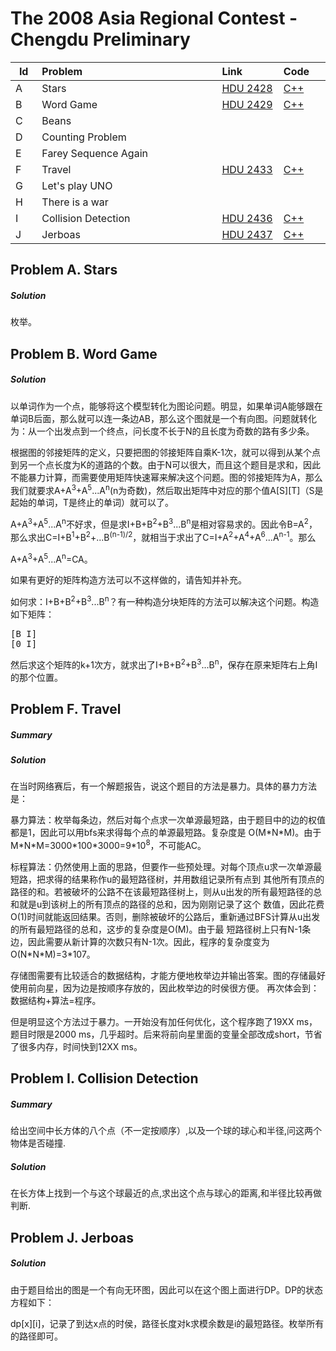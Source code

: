 # The 2008 Asia Regional Contest - Chengdu Preliminary

<table>
<thead>
<th width='40px' align='center'>Id</th>
<th width='500px' align='left'>Problem</th>
<th width='130px' align='left'>Link</th>
<th width='80px' align='left'>Code</th>
</thead>
<tbody>
<tr><td>A</td>   <td>Stars</td>   <td><a href='http://acm.hdu.edu.cn/showproblem.php?pid=2428'>HDU 2428</a></td>   <td><a href='hdu2428.cpp'>C++</a></td>   </tr>
<tr><td>B</td>   <td>Word Game</td>   <td><a href='http://acm.hdu.edu.cn/showproblem.php?pid=2429'>HDU 2429</a></td>   <td><a href='hdu2429.cpp'>C++</a></td>   </tr>
<tr><td>C</td>   <td>Beans</td>   <td></td>   <td></td>   </tr>
<tr><td>D</td>   <td>Counting Problem</td>   <td></td>   <td></td>   </tr>
<tr><td>E</td>   <td>Farey Sequence Again</td>   <td></td>   <td></td>   </tr>
<tr><td>F</td>   <td>Travel</td>   <td><a href='http://acm.hdu.edu.cn/showproblem.php?pid=2433'>HDU 2433</a></td>   <td><a href='hdu2433.cpp'>C++</a></td>   </tr>
<tr><td>G</td>   <td>Let's play UNO</td>   <td></td>   <td></td>   </tr>
<tr><td>H</td>   <td>There is a war</td>   <td></td>   <td></td>   </tr>
<tr><td>I</td>   <td>Collision Detection</td>   <td><a href='http://acm.hdu.edu.cn/showproblem.php?pid=2436'>HDU 2436</a></td>   <td><a href='hdu2436.cpp'>C++</a></td>   </tr>
<tr><td>J</td>   <td>Jerboas</td>   <td><a href='http://acm.hdu.edu.cn/showproblem.php?pid=2437'>HDU 2437</a></td>   <td><a href='hdu2437.cpp'>C++</a></td>   </tr>
</tbody>
</table>

## Problem A. Stars

##### Solution
枚举。 

## Problem B. Word Game


##### Solution
以单词作为一个点，能够将这个模型转化为图论问题。明显，如果单词A能够跟在单词B后面，那么就可以连一条边AB，那么这个图就是一个有向图。问题就转化为：从一个出发点到一个终点，问长度不长于N的且长度为奇数的路有多少条。

根据图的邻接矩阵的定义，只要把图的邻接矩阵自乘K-1次，就可以得到从某个点到另一个点长度为K的道路的个数。由于N可以很大，而且这个题目是求和，因此不能暴力计算，而需要使用矩阵快速幂来解决这个问题。图的邻接矩阵为A，那么我们就要求A+A<sup>3</sup>+A<sup>5</sup>...A<sup>n</sup>(n为奇数)，然后取出矩阵中对应的那个值A[S][T]（S是起始的单词，T是终止的单词）就可以了。

A+A<sup>3</sup>+A<sup>5</sup>...A<sup>n</sup>不好求，但是求I+B+B<sup>2</sup>+B<sup>3</sup>...B<sup>n</sup>是相对容易求的。因此令B=A<sup>2</sup>，那么求出C=I+B<sup>1</sup>+B<sup>2</sup>+...B<sup>(n-1)/2</sup>，就相当于求出了C=I+A<sup>2</sup>+A<sup>4</sup>+A<sup>6</sup>...A<sup>n-1</sup>。那么

A+A<sup>3</sup>+A<sup>5</sup>...A<sup>n</sup>=CA。


如果有更好的矩阵构造方法可以不这样做的，请告知并补充。

如何求：I+B+B<sup>2</sup>+B<sup>3</sup>...B<sup>n</sup>？有一种构造分块矩阵的方法可以解决这个问题。构造如下矩阵：

<pre>
[B I]
[0 I]
</pre>

然后求这个矩阵的k+1次方，就求出了I+B+B<sup>2</sup>+B<sup>3</sup>...B<sup>n</sup>，保存在原来矩阵右上角I的那个位置。


## Problem F. Travel

##### Summary

##### Solution
在当时网络赛后，有一个解题报告，说这个题目的方法是暴力。具体的暴力方法是：

暴力算法：枚举每条边，然后对每个点求一次单源最短路，由于题目中的边的权值都是1，因此可以用bfs来求得每个点的单源最短路。复杂度是 O(M\*N\*M)。由于M\*N\*M=3000\*100\*3000=9\*10<sup>8</sup>，不可能AC。

标程算法：仍然使用上面的思路，但要作一些预处理。对每个顶点u求一次单源最短路，把求得的结果称作u的最短路径树，并用数组记录所有点到 其他所有顶点的路径的和。若被破坏的公路不在该最短路径树上，则从u出发的所有最短路径的总和就是u到该树上的所有顶点的路径的总和，因为刚刚记录了这个 数值，因此花费O(1)时间就能返回结果。否则，删除被破坏的公路后，重新通过BFS计算从u出发的所有最短路径的总和，这步的复杂度是O(M)。由于最 短路径树上只有N-1条边，因此需要从新计算的次数只有N-1次。因此，程序的复杂度变为O(N\*N\*M)=3\*107。

存储图需要有比较适合的数据结构，才能方便地枚举边并输出答案。图的存储最好使用前向星，因为边是按顺序存放的，因此枚举边的时侯很方便。 再次体会到：数据结构+算法=程序。

但是明显这个方法过于暴力。一开始没有加任何优化，这个程序跑了19XX ms，题目时限是2000 ms，几乎超时。后来将前向星里面的变量全部改成short，节省了很多内存，时间快到12XX ms。 



## Problem I. Collision Detection

##### Summary
给出空间中长方体的八个点（不一定按顺序）,以及一个球的球心和半径,问这两个物体是否碰撞. 
##### Solution
在长方体上找到一个与这个球最近的点,求出这个点与球心的距离,和半径比较再做判断. 


## Problem J. Jerboas

##### Solution
由于题目给出的图是一个有向无环图，因此可以在这个图上面进行DP。DP的状态方程如下：

dp[x][i]，记录了到达x点的时侯，路径长度对k求模余数是i的最短路径。枚举所有的路径即可。 



